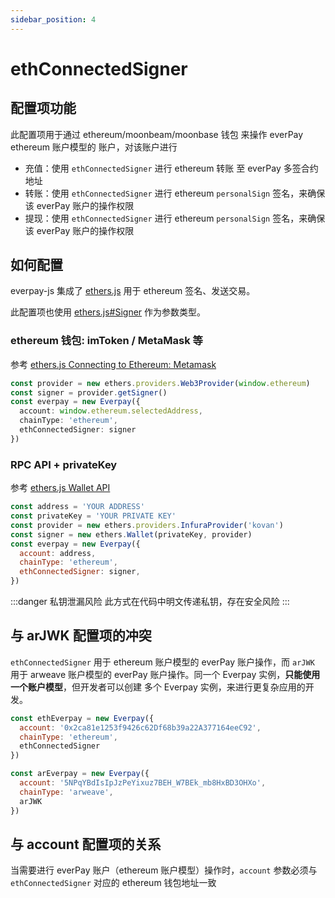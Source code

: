 ```yaml
---
sidebar_position: 4
---
```


# ethConnectedSigner

## 配置项功能

此配置项用于通过 ethereum/moonbeam/moonbase 钱包 来操作 everPay ethereum 账户模型的 账户，对该账户进行

* 充值：使用 `ethConnectedSigner` 进行 ethereum 转账 至 everPay 多签合约地址
* 转账：使用 `ethConnectedSigner` 进行 ethereum `personalSign` 签名，来确保该 everPay 账户的操作权限
* 提现：使用 `ethConnectedSigner` 进行 ethereum `personalSign` 签名，来确保该 everPay 账户的操作权限

## 如何配置

everpay-js 集成了 [ethers.js](https://docs.ethers.io/v5/) 用于 ethereum 签名、发送交易。

此配置项也使用 [ethers.js#Signer](https://docs.ethers.io/v5/api/signer/#Signer) 作为参数类型。

### ethereum 钱包: imToken / MetaMask 等

参考 [ethers.js Connecting to Ethereum: Metamask](https://docs.ethers.io/v5/getting-started/#getting-started--connecting)

```ts
const provider = new ethers.providers.Web3Provider(window.ethereum)
const signer = provider.getSigner()
const everpay = new Everpay({
  account: window.ethereum.selectedAddress,
  chainType: 'ethereum',
  ethConnectedSigner: signer
})
```

### RPC API + privateKey

参考 [ethers.js Wallet API](https://docs.ethers.io/v5/api/signer/#Wallet)

```js
const address = 'YOUR ADDRESS'
const privateKey = 'YOUR PRIVATE KEY'
const provider = new ethers.providers.InfuraProvider('kovan')
const signer = new ethers.Wallet(privateKey, provider)
const everpay = new Everpay({
  account: address,
  chainType: 'ethereum',
  ethConnectedSigner: signer,
})
```

:::danger 私钥泄漏风险
此方式在代码中明文传递私钥，存在安全风险
:::

## 与 arJWK 配置项的冲突

`ethConnectedSigner` 用于 ethereum 账户模型的 everPay 账户操作，而 `arJWK` 用于 arweave 账户模型的 everPay 账户操作。同一个 Everpay 实例，**只能使用一个账户模型**，但开发者可以创建 多个 Everpay 实例，来进行更复杂应用的开发。

```js
const ethEverpay = new Everpay({
  account: '0x2ca81e1253f9426c62Df68b39a22A377164eeC92',
  chainType: 'ethereum',
  ethConnectedSigner
})

const arEverpay = new Everpay({
  account: '5NPqYBdIsIpJzPeYixuz7BEH_W7BEk_mb8HxBD3OHXo',
  chainType: 'arweave',
  arJWK
})
```

## 与 account 配置项的关系

当需要进行 everPay 账户（ethereum 账户模型）操作时，`account` 参数必须与 `ethConnectedSigner` 对应的 ethereum 钱包地址一致

